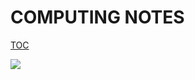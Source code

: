 # COMPUTING NOTES 

[TOC]()

![](https://planspace.org/20151206-how_to_eat_computers/img/cat_at_mini_desk.jpg)
